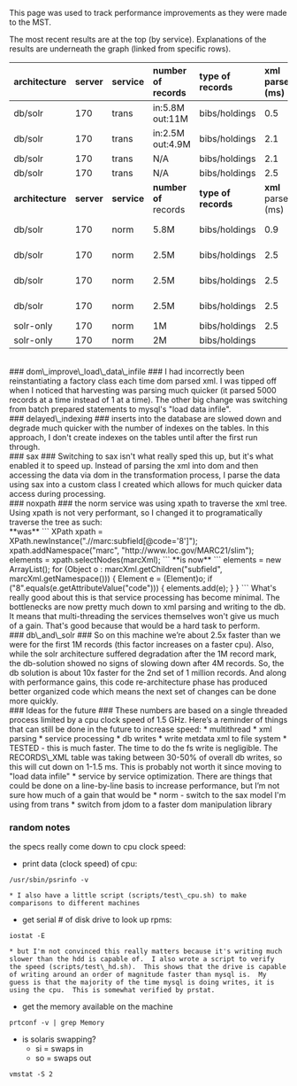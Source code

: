 This page was used to track performance improvements as they were made to the MST.

The most recent results are at the top (by service).  Explanations of the results are underneath the graph (linked from specific rows).

| **architecture** | **server** | **service** | **number of**<br /> records| **type of records** | **xml**<br />parse<br />(ms)| **process**<br />service<br />(ms)| **db-write**<br />(ms)| **total**<br />ms/record| **records/hr** | **total time** |
|:-----------------|:-----------|:------------|:---------------------------|:--------------------|:----------------------------|:----------------------------------|:----------------------|:------------------------|:---------------|:---------------|
|db/solr           |170         |trans        |in:5.8M<br />out:11M        |bibs/holdings        |0.5                          |1.5                                |0.4                    |3.1                      |900k            |6hr 9m          |[details](RecordBreakdown#dom_improve_load_data_infile.md) |
|db/solr           |170         |trans        |in:2.5M<br />out:4.9M       |bibs/holdings        |2.1                          |1.7                                |2.5                    |7.5                      |500k            |4hr 55m         |[details](RecordBreakdown#delayed_indexing.md) |
|db/solr           |170         |trans        |N/A                         |bibs/holdings        |2.1                          |1.7                                |3.7                    |8.5                      |400k            |N/A             |[details](RecordBreakdown#sax.md) |
|db/solr           |170         |trans        |N/A                         |bibs/holdings        |2.5                          |3.5                                |4.1                    |11                       |327k            |N/A             |
| **architecture** | **server** | **service** | **number of**<br /> records| **type of records** | **xml**<br />parse<br />(ms)| **process**<br />service<br />(ms)| **db-write**<br />(ms)| **total**<br />ms/record| **records/hr** | **total time** |
|db/solr           |170         |norm         |5.8M                        |bibs/holdings        |0.9                          |0.8                                |0.6                    |3                        |1M              |5hr 41m         |[details](RecordBreakdown#dom_improve_load_data_infile.md) |
|db/solr           |170         |norm         |2.5M                        |bibs/holdings        |2.5                          |1                                  |2.2                    |7                        |517k            |4hr 50m         |[details](RecordBreakdown#delayed_indexing.md) |
|db/solr           |170         |norm         |2.5M                        |bibs/holdings        |2.5                          |1                                  |3.5                    |7                        |450k            |5hr 30m         | [details](RecordBreakdown#noxpath.md) |
|db/solr           |170         |norm         |2.5M                        |bibs/holdings        |2.5                          |5                                  |3                      |11                       |330k            |7hr 30m         |[details](RecordBreakdown#db_and_solr.md) |
|solr-only         |170         |norm         |1M                          |bibs/holdings        |2.5                          |5                                  |21                     |29                       |125k            |8hr             |
|solr-only         |170         |norm         |2M                          |bibs/holdings        |                             |                                   |                       |                         |                |55hr            |

<br />
### dom\_improve\_load\_data\_infile ###
I had incorrectly been reinstantiating a factory class each time dom parsed xml.  I was tipped off when I noticed that harvesting was parsing much quicker (it parsed 5000 records at a time instead of 1 at a time).  The other big change was switching from batch prepared statements to mysql's "load data infile".

<br />
### delayed\_indexing ###
inserts into the database are slowed down and degrade much quicker with the number of indexes on the tables.  In this approach, I don't create indexes on the tables until after the first run through.

<br />
### sax ###
Switching to sax isn't what really sped this up, but it's what enabled it to speed up.  Instead of parsing the xml into dom and then accessing the data via dom in the transformation process, I parse the data using sax into a custom class I created which allows for much quicker data access during processing.

<br />
### noxpath ###
the norm service was using xpath to traverse the xml tree.  Using xpath is not very performant, so I changed it to programatically traverse the tree as such:<br />
**was**
```
XPath xpath = XPath.newInstance(".//marc:subfield[@code='8']");
xpath.addNamespace("marc", "http://www.loc.gov/MARC21/slim");
elements = xpath.selectNodes(marcXml);
```
**is now**
```
elements = new ArrayList<Element>();
for (Object o : marcXml.getChildren("subfield", marcXml.getNamespace())) {
    Element e = (Element)o;
    if ("8".equals(e.getAttributeValue("code"))) {
        elements.add(e);
    }
}
```
What's really good about this is that service processing has become minimal.  The bottlenecks are now pretty much down to xml parsing and writing to the db.  It means that multi-threading the services themselves won't give us much of a gain.  That's good because that would be a hard task to perform.

<br />
### db\_and\_solr ###
So on this machine we’re about 2.5x faster than we were for the first 1M records (this factor increases on a faster cpu).  Also, while the solr architecture suffered degradation after the 1M record mark, the db-solution showed no signs of slowing down after 4M records.  So, the db solution is about 10x faster for the 2nd set of 1 million records.  And along with performance gains, this code re-architecture phase has produced better organized code which means the next set of changes can be done more quickly.

<br />
### Ideas for the future ###
These numbers are based on a single threaded process limited by a cpu clock speed of 1.5 GHz.  Here’s a reminder of things that can still be done in the future to increase speed:
  * multithread
    * xml parsing
    * service processing
    * db writes
    * write metdata xml to file system
      * TESTED - this is much faster.  The time to do the fs write is negligible.  The RECORDS\_XML table was taking between 30-50% of overall db writes, so this will cut down on 1-1.5 ms.  This is probably not worth it since moving to "load data infile"
  * service by service optimization.  There are things that could be done on a line-by-line basis to increase performance, but I’m not sure how much of a gain that would be
  * norm - switch to the sax model I'm using from trans
  * switch from jdom to a faster dom manipulation library

### random notes ###

the specs really come down to cpu clock speed:
  * print data (clock speed) of cpu:
```
/usr/sbin/psrinfo -v
```
    * I also have a little script (scripts/test\_cpu.sh) to make comparisons to different machines
  * get serial # of disk drive to look up rpms:
```
iostat -E
```
    * but I'm not convinced this really matters because it's writing much slower than the hdd is capable of.  I also wrote a script to verify the speed (scripts/test\_hd.sh).  This shows that the drive is capable of writing around an order of magnitude faster than mysql is.  My guess is that the majority of the time mysql is doing writes, it is using the cpu.  This is somewhat verified by prstat.
  * get the memory available on the machine
```
prtconf -v | grep Memory
```
  * is solaris swapping?
    * si = swaps in
    * so = swaps out
```
vmstat -S 2
```